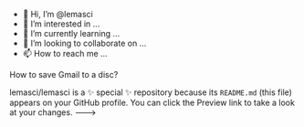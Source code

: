 - 👋 Hi, I’m @lemasci
- 👀 I’m interested in ...
- 🌱 I’m currently learning ...
- 💞️ I’m looking to collaborate on ...
- 📫 How to reach me ...

How to save Gmail to a disc?

lemasci/lemasci is a ✨ special ✨ repository because its `README.md` (this file) appears on your GitHub profile.
You can click the Preview link to take a look at your changes.
--->
